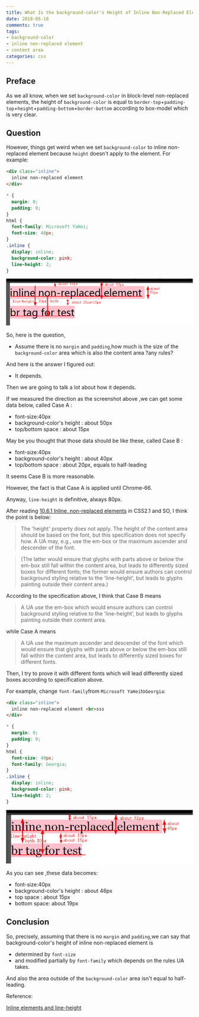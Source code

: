 ```yaml
---
title: What Is the background-color's Height of Inline Non-Replaced Element?
date: 2018-05-18
comments: true
tags: 
- background-color
- inline non-replaced element
- content area
categories: css
---
```


## Preface

As we all know, when we set `background-color` in block-level non-replaced elements, the height of `background-color` is equal to `border-top`+`padding-top`+`height`+`padding-bottom`+`border-bottom` according to box-model which is very clear.

## Question

However, things get weird when we set `background-color` to inline non-replaced element because `height` doesn't apply to the element. For example:

```html
<div class="inline">
  inline non-replaced element
</div>
```

```css
* {
  margin: 0;
  padding: 0;
}
html {
  font-family: Microsoft YaHei;
  font-size: 40px;
}
.inline {
  display: inline;
  background-color: pink;
  line-height: 2;
}
```

![20180517161430.png](../images/20180517161430.png)

So, here is the question,

* Assume there is no `margin` and `padding`,how much is the size of the `background-color` area which is also the content area ?any rules?

And here is the answer I figured out:

* It depends.

Then we are going to talk a lot about how it depends.

If we measured the direction as the screenshot above ,we can get some data below, called Case A :

* font-size:40px
* background-color's height : about 50px
* top/bottom space : about 15px

May be you thought that those data should be like these, called Case B :

* font-size:40px
* background-color's height : about 40px
* top/bottom space : about 20px, equals to half-leading

It seems Case B is more reasonable.

However, the fact is that Case A is applied until Chrome-66.

Anyway, `line-height` is definitive, always 80px.

After reading [10.6.1 Inline, non-replaced elements][2] in CSS2.1 and SO, I think the point is below:

> The 'height' property does not apply. The height of the content area should be based on the font, but this specification does not specify how. A UA may, e.g., use the em-box or the maximum ascender and descender of the font.

> (The latter would ensure that glyphs with parts above or below the em-box still fall within the content area, but leads to differently sized boxes for different fonts; the former would ensure authors can control background styling relative to the 'line-height', but leads to glyphs painting outside their content area.)

According to the specification above, I think that Case B means

> A UA use the em-box which would ensure authors can control background styling relative to the 'line-height', but leads to glyphs painting outside their content area.

while Case A means

> A UA use the maximum ascender and descender of the font which would ensure that glyphs with parts above or below the em-box still fall within the content area, but leads to differently sized boxes for different fonts.

Then, I try to prove it with different fonts which will lead differently sized boxes according to specification above.

For example, change `font-family`from `Microsoft YaHei`to`Georgia`:

```html
<div class="inline">
  inline non-replaced element <br>sss
</div>
```

```css
* {
  margin: 0;
  padding: 0;
}
html {
  font-size: 40px;
  font-family: Georgia;
}
.inline {
  display: inline;
  background-color: pink;
  line-height: 2;
}
```

![20180517162130.png](../images/20180517162130.png)

As you can see ,these data becomes:

* font-size:40px
* background-color's height : about 46px
* top space : about 15px
* bottom space: about 19px

## Conclusion

So, precisely, assuming that there is no `margin` and `padding`,we can say that background-color's height of inline non-replaced element is

* determined by `font-size`
* and modified partially by `font-family` which depends on the rules UA takes.

And also the area outside of the `background-color` area isn't equal to half-leading.

Reference:

[Inline elements and line-height][4]

[2]: https://www.w3.org/TR/2011/REC-CSS2-20110607/visudet.html#inline-non-replaced
[4]: https://stackoverflow.com/questions/28363186/inline-elements-and-line-height
